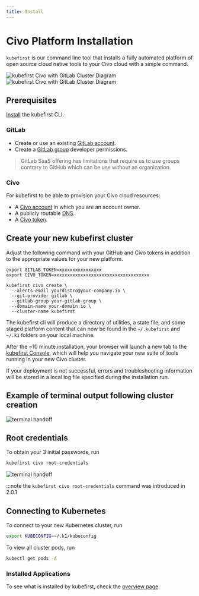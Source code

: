 ```yaml
---
title: Install
---
```


# Civo Platform Installation

`kubefirst` is our command line tool that installs a fully automated platform of open source cloud native tools to your Civo cloud with a simple command.

![kubefirst Civo with GitLab Cluster Diagram](../../../img/civo/gitlab/installation-diagram-light.png#light-mode)![kubefirst Civo with GitLab Cluster Diagram](../../../img/civo/gitlab/installation-diagram-dark.png#dark-mode)

## Prerequisites

[Install](../../../kubefirst/overview.md#install-the-kubefirst-cli) the kubefirst CLI.

### GitLab

- Create or use an existing [GitLab account](https://gitlab.com).
- Create a [GitLab group](https://docs.gitlab.com/ee/user/group/) developer permissions.

> GitLab SaaS offering has limitations that require us to use groups contrary to GitHub which can be use without an organization.

### Civo

For kubefirst to be able to provision your Civo cloud resources:

- A [Civo account](https://dashboard.civo.com/signup) in which you are an account owner.
- A publicly routable [DNS](https://www.civo.com/learn/configure-dns#adding-a-domain-name).
- A [Civo token](https://dashboard.civo.com/security).

## Create your new kubefirst cluster

Adjust the following command with your GitHub and Civo tokens in addition to the appropriate values for your new platform.

```shell
export GITLAB_TOKEN=xxxxxxxxxxxxxxxx
export CIVO_TOKEN=xxxxxxxxxxxxxxxxxxxxxxxxxxxxxxxxxxxx

kubefirst civo create \
  --alerts-email yourdistro@your-company.io \
  --git-provider gitlab \
  --gitlab-group your-gitlab-group \
  --domain-name your-domain.io \
  --cluster-name kubefirst
```

The kubefirst cli will produce a directory of utilities, a state file, and some staged platform content that can now be found in the `~/.kubefirst` and `~/.k1` folders on your local machine.

After the ~10 minute installation, your browser will launch a new tab to the [kubefirst Console](https://github.com/kubefirst/console), which will help you navigate your new suite of tools running in your new Civo cluster.

If your deployment is not successful, errors and troubleshooting information will be stored in a local log file specified during the installation run.

## Example of terminal output following cluster creation

![terminal handoff](../../../img/civo/gitlab/handoff-screen.png)

## Root credentials

To obtain your 3 initial passwords, run

```bash
kubefirst civo root-credentials
```

![terminal handoff](../../../img/common/kubefirst/root-credentials.png)

:::note the `kubefirst civo root-credentials` command was introduced in 2.0.1

## Connecting to Kubernetes

To connect to your new Kubernetes cluster, run

```bash
export KUBECONFIG=~/.k1/kubeconfig
```

To view all cluster pods, run

```bash
kubectl get pods -A
```

### Installed Applications

To see what is installed by kubefirst, check the [overview page](../../overview.md#platforms-details).
